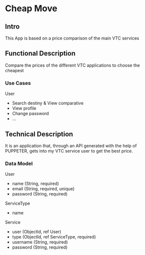 # Cheap Move

## Intro

This App is based on a price comparison of the main VTC services

## Functional Description

Compare the prices of the different VTC applications to choose the cheapest

### Use Cases

User
- Search destiny & View comparative
- View profile
- Change password
- ...

## Technical Description

It is an application that, through an API generated with the help of PUPPETER, gets into my VTC service user to get the best price.

### Data Model

User
- name (String, required)
- email (String, required, unique)
- password (String, required)

ServiceType
- name

Service
- user (ObjectId, ref User)
- type (ObjectId, ref ServiceType, required)
- username (String, required)
- password (String, required)